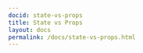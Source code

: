 ```yaml
---
docid: state-vs-props
title: State vs Props
layout: docs
permalink: /docs/state-vs-props.html
---
```

